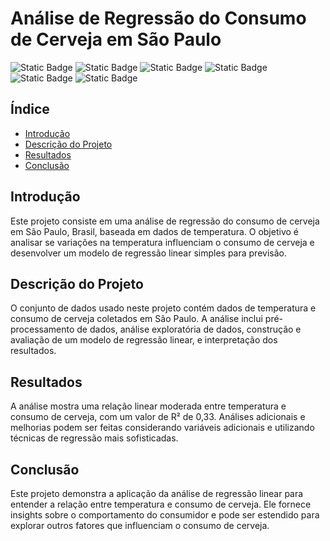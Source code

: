 # Análise de Regressão do Consumo de Cerveja em São Paulo

![Static Badge](https://img.shields.io/badge/python-%233776AB?style=for-the-badge&logo=python&logoColor=white)
![Static Badge](https://img.shields.io/badge/pandas-%23150458?style=for-the-badge&logo=pandas&logoColor=white)
![Static Badge](https://img.shields.io/badge/numpy-%23013243?style=for-the-badge&logo=numpy&logoColor=white)
![Static Badge](https://img.shields.io/badge/seaborn-%23444876?style=for-the-badge)
![Static Badge](https://img.shields.io/badge/statsmodels-%234051B5?style=for-the-badge)
![Static Badge](https://img.shields.io/badge/matplotlib-%23135F9B?style=for-the-badge)

## Índice

- [Introdução](#introdução)
- [Descrição do Projeto](#descrição-do-projeto)
- [Resultados](#resultados)
- [Conclusão](#conclusão)

## Introdução

Este projeto consiste em uma análise de regressão do consumo de cerveja em São Paulo, Brasil, baseada em dados de temperatura. O objetivo é analisar se variações na temperatura influenciam o consumo de cerveja e desenvolver um modelo de regressão linear simples para previsão.

## Descrição do Projeto

O conjunto de dados usado neste projeto contém dados de temperatura e consumo de cerveja coletados em São Paulo. A análise inclui pré-processamento de dados, análise exploratória de dados, construção e avaliação de um modelo de regressão linear, e interpretação dos resultados.

## Resultados

A análise mostra uma relação linear moderada entre temperatura e consumo de cerveja, com um valor de R² de 0,33. Análises adicionais e melhorias podem ser feitas considerando variáveis adicionais e utilizando técnicas de regressão mais sofisticadas.

## Conclusão

Este projeto demonstra a aplicação da análise de regressão linear para entender a relação entre temperatura e consumo de cerveja. Ele fornece insights sobre o comportamento do consumidor e pode ser estendido para explorar outros fatores que influenciam o consumo de cerveja.

